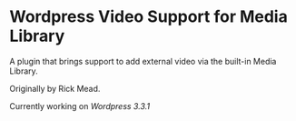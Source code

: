 # Wordpress Video Support for Media Library

A plugin that brings support to add external video via the built-in Media Library.

Originally by Rick Mead.

Currently working on *Wordpress 3.3.1*